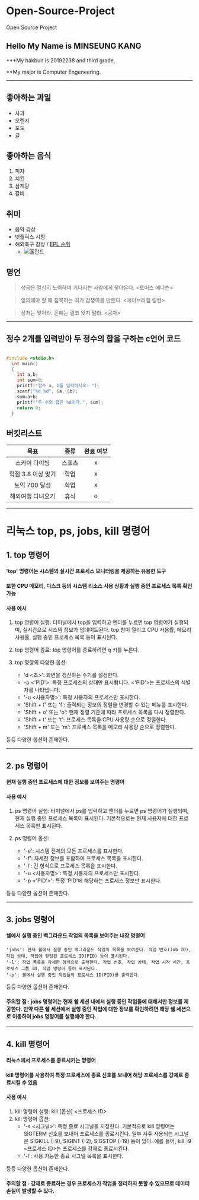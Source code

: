 # Open-Source-Project
Open Source Project

## Hello My Name is MINSEUNG KANG
***My hakbun is 20192238 and third grade.

**My major is Computer Engeneering.

---
## 좋아하는 과일
+ 사과
+ 오렌지
+ 포도
+ 귤

## 좋아하는 음식
1. 피자
2. 치킨
3. 삼계탕
4. 갈비

## 취미
+ 음악 감상
+ 넷플릭스 시청
+ 해외축구 감상 / [EPL 순위](https://sports.news.naver.com/wfootball/record/index)
  + ![홀란드](https://search.pstatic.net/common/?src=http%3A%2F%2Fimgnews.naver.net%2Fimage%2F139%2F2023%2F03%2F15%2F0002180973_001_20230315070001272.jpg&type=sc960_832)
  
## 명언
>성공은 열심히 노력하며 기다리는 사람에게 찾아온다. <토머스 에디슨>

>항의해야 할 때 침묵하는 죄가 겁쟁이를 만든다. <에이브러햄 링컨>

>상처는 잊어라. 은혜는 결코 잊지 말라. <공자>
---
## 정수 2개를 입력받아 두 정수의 합을 구하는 c언어 코드
```c

#include <stdio.h>
  int main()
  {
    int a,b;
    int sum=0;
    printf("정수 a, b를 입력하시오: ");
    scanf("%d %d", &a, &b);
    sum=a+b;
    printf("두 수의 합은 %d이다.", sum);
    return 0;
  }
  ```

  
## 버킷리스트
목표 | 종류 | 완료 여부
:---:|:---:|:---:|
스카이 다이빙 | 스포츠 | x
학점 3.8 이상 맞기 | 학업 | x
토익 700 달성 | 학업 | x
해외여행 다녀오기 | 휴식 | o

---
# 리눅스 top, ps, jobs, kill 명령어
## 1. top 명령어
#### 'top' 명령어는 시스템의 실시간 프로세스 모니터링을 제공하는 유용한 도구

#### 또한 CPU 메모리, 디스크 등의 시스템 리소스 사용 상황과 실행 중인 프로세스 목록 확인 가능
#### 사용 예시
1. top 명령어 실행:
  터미널에서 top을 입력하고 엔터를 누르면 top 명령어가 실행되며, 실시간으로 시스템 정보가 업데이트된다. top 창이 열리고 CPU 사용률, 메모리 사용률, 실행 중인 프로세스 목록 등이 표시된다.
2. top 명령어 종료:
  top 명령어를 종료하려면 q 키를 누른다.

3. top 명령의 다양한 옵션:
    + 'd <초>': 화면을 갱신하는 주기를 설정한다.
    + -p <'PID'>: 특정 프로세스의 상태만 표시합니다. <'PID'>는 프로세스의 식별자를 나타냅니다.
    + '-u <사용자명>': 특정 사용자의 프로세스만 표시한다.
    + 'Shift + f' 또는 'f': 출력되는 정보의 정렬을 변경할 수 있는 메뉴를 표시한다.
    + 'Shift + o' 또는 'o': 현재 정렬 기준에 따라 프로세스 목록을 다시 정렬한다.
    + 'Shift + t' 또는 't': 프로세스 목록을 CPU 사용량 순으로 정렬한다.
    + 'Shift + m' 또는 'm': 프로세스 목록을 메모리 사용량 순으로 정렬한다.

등등 다양한 옵션이 존재한다.

---
## 2. ps 명령어
#### 현재 실행 중인 프로세스에 대한 정보를 보여주는 명령어
#### 사용 예시
1. ps 명령어 실행:
  터미널에서 ps를 입력하고 엔터를 누르면 ps 명령어가 실행되며, 현재 실행 중인 프로세스 목록이 표시된다. 기본적으로는 현재 사용자에 대한 프로세스 목록만 표시된다.
2. ps 명령어 옵션:

    + '-e': 시스템 전체의 모든 프로세스를 표시한다.
    + '-f': 자세한 정보를 포함하여 프로세스 목록을 표시한다.
    + '-l': 긴 형식으로 프로세스 목록을 표시한다.
    + '-u <사용자명>': 특정 사용자의 프로세스만 표시한다.
    + '-p <'PID'>': 특정 'PID'에 해당하는 프로세스 정보만 표시한다.

등등 다양한 옵션이 존재한다.

---
## 3. jobs 명령어
#### 쉘에서 실행 중인 백그라운드 작업의 목록을 보여주는 내장 명령어
    'jobs': 현재 쉘에서 실행 중인 백그라운드 작업의 목록을 보여준다. 작업 번호(Job ID), 작업 상태, 작업에 할당된 프로세스 ID(PID) 등이 표시된다.
    '-l': 작업 목록을 자세한 형식으로 출력한다. 작업 번호, 작업 상태, 작업 시작 시간, 프로세스 그룹 ID, 작업 명령어 등이 표시된다.
    '-p': 쉘에서 실행 중인 작업들의 프로세스 ID(PID)를 출력한다. 
등등 다양한 옵션이 존재한다.
#### 주의할 점 : jobs 명령어는 현재 쉘 세션 내에서 실행 중인 작업들에 대해서만 정보를 제공한다. 만약 다른 쉘 세션에서 실행 중인 작업에 대한 정보를 확인하려면 해당 쉘 세션으로 이동하여 jobs 명령어를 실행해야 한다.

---
## 4. kill 명령어
#### 리눅스에서 프로세스를 종료시키는 명령어
#### kill 명령어를 사용하여 특정 프로세스에 종료 신호를 보내어 해당 프로세스를 강제로 종료시킬 수 있음
#### 사용 예시
1. kill 명령어 실행:
  kill [옵션] <프로세스 ID>
2. kill 명령어 옵션:
      + '-s <시그널>': 특정 종료 시그널을 지정한다. 기본적으로 kill 명령어는 SIGTERM 신호를 보내어 프로세스를 종료시킨다. 일부 자주 사용되는 시그널은 SIGKILL (-9), SIGINT (-2), SIGSTOP (-19) 등이 있다. 예를 들어, kill -9 <프로세스 ID>는 프로세스를 강제로 종료시킨다.
      + '-l': 사용 가능한 종료 시그널 목록을 표시한다.

등등 다양한 옵션이 존재한다.
#### 주의할 점 : 강제로 종료하는 경우 프로세스가 작업을 정리하지 못할 수 있으므로 데이터 손실이 발생할 수 있다.
